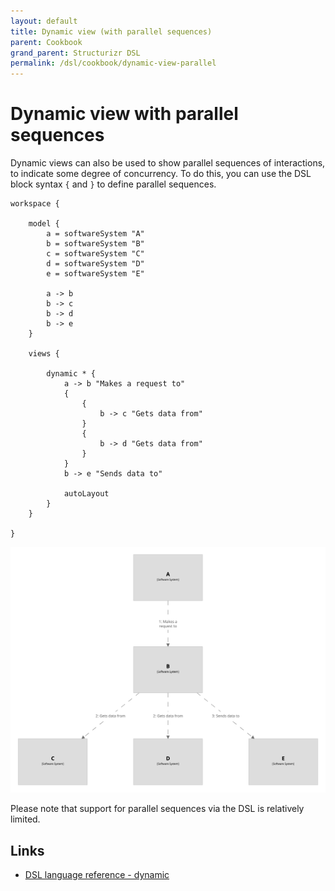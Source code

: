 ```yaml
---
layout: default
title: Dynamic view (with parallel sequences)
parent: Cookbook
grand_parent: Structurizr DSL
permalink: /dsl/cookbook/dynamic-view-parallel
---
```


# Dynamic view with parallel sequences

Dynamic views can also be used to show parallel sequences of interactions, to indicate some degree of concurrency.
To do this, you can use the DSL block syntax `{` and `}` to define parallel sequences.

```
workspace {

    model {
        a = softwareSystem "A"
        b = softwareSystem "B"
        c = softwareSystem "C"
        d = softwareSystem "D"
        e = softwareSystem "E"

        a -> b
        b -> c
        b -> d
        b -> e
    }

    views {

        dynamic * {
            a -> b "Makes a request to"
            {
                {
                    b -> c "Gets data from"
                }
                {
                    b -> d "Gets data from"
                }
            }
            b -> e "Sends data to"

            autoLayout
        }
    }

}
```

[![](example-1.png)](http://structurizr.com/dsl?src=https://docs.structurizr.com/dsl/cookbook/dynamic-view-parallel/example-1.dsl)

Please note that support for parallel sequences via the DSL is relatively limited.

## Links

- [DSL language reference - dynamic](/dsl/language#dynamic-view)